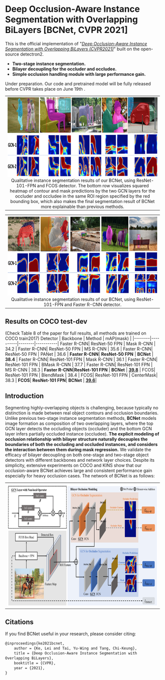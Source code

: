 # Deep Occlusion-Aware Instance Segmentation with Overlapping BiLayers [BCNet, CVPR 2021]


This is the official implementation of "*[Deep Occlusion-Aware Instance Segmentation with Overlapping BiLayers (CVPR2021)](https://arxiv.org/abs/2103.12340)*" built on the open-source detectron2.

- **Two-stage instance segmentation.**
- **Bilayer decoupling for the occluder and occludee.**
- **Simple occlusion handling module with large performance gain.**

Under preparation. Our code and pretrained model will be fully released before CVPR takes place on June 19th .

<table>
    <tr>
        <td><center><img src="fig_vis1.png" height="260">
Qualitative instance segmentation results of our BCNet, using ResNet-101-FPN and FCOS detector. The bottom row visualizes squared heatmap of contour and mask predictions by the two GCN layers for the occluder and occludee in the same ROI region specified by the red bounding box, which also makes the final segmentation result of BCNet more explainable than previous methods.
          </center></td>
</tr>
</table>
<table>
    <tr>
          <td><center><img src="fig_vis2.png" height="260">
Qualitative instance segmentation results of our BCNet, using ResNet-101-FPN and Faster R-CNN detector.
          </center></td>
</tr>
</table>

Results on COCO test-dev
------------
(Check Table 8 of the paper for full results, all methods are trained on COCO train2017)
Detector | Backbone  | Method | mAP(mask) |
|--------|----------|--------|-----------|
Faster R-CNN| ResNet-50 FPN | Mask R-CNN | 34.2 |
Faster R-CNN| ResNet-50 FPN | MS R-CNN | 35.6 |
Faster R-CNN| ResNet-50 FPN | PANet | 36.6 |
**Faster R-CNN**| **ResNet-50 FPN** | **BCNet** | **38.4** |
Faster R-CNN| ResNet-101 FPN | Mask R-CNN | 36.1 |
Faster R-CNN| ResNet-101 FPN | BMask R-CNN | 37.7 |
Faster R-CNN| ResNet-101 FPN | MS R-CNN | 38.3 |
**Faster R-CNN**|**ResNet-101 FPN** | **BCNet** | [**39.8**](https://github.com/lkeab/BCNet/blob/main/stdout_frcnn.txt) |
FCOS| ResNet-101 FPN | BlendMask | 38.4 |
FCOS| ResNet-101 FPN | CenterMask| 38.3 |
**FCOS**| **ResNet-101 FPN**| **BCNet** | [**39.6**](https://github.com/lkeab/BCNet/blob/main/stdout_fcos.txt)|


Introduction
-----------------
Segmenting highly-overlapping objects is challenging, because typically no distinction is made between real object contours and occlusion boundaries. Unlike previous two-stage instance segmentation methods, **BCNet** models image formation as composition of two overlapping layers, where the top GCN layer detects the occluding objects (occluder) and the bottom GCN layer infers partially occluded instance (occludee). **The explicit modeling of occlusion relationship with bilayer structure naturally decouples the boundaries of both the occluding and occluded instances, and considers the interaction between them during mask regression.** We validate the efficacy of bilayer decoupling on both one-stage and two-stage object detectors with different backbones and network layer choices. Despite its simplicity, extensive experiments on COCO and KINS show that our occlusion-aware BCNet achieves large and consistent performance gain especially for heavy occlusion cases. The network of BCNet is as follows:

<center>
<table>
    <tr>
          <td><center><img src="framework.png" height="400"></center></td>
    </tr>
</table>
</center>
<!---
Install
-----------------
  Check [INSTALL.md](INSTALL.md) for installation instructions.
Prepare Data
----------------
```
  mkdir -p datasets/coco
  ln -s /path_to_coco_dataset/annotations datasets/coco/annotations
  ln -s /path_to_coco_dataset/train2014 datasets/coco/train2014
  ln -s /path_to_coco_dataset/test2014 datasets/coco/test2014
  ln -s /path_to_coco_dataset/val2014 datasets/coco/val2014
```
Pretrained Models
---------------
```
  mkdir pretrained_models
  #The pretrained models will be downloaded when running the program.
```
My training log and pre-trained models can be found here [link](https://1drv.ms/f/s!AntfaTaAXHobhkCKfcPPQQfOfFAB) or [link](https://pan.baidu.com/s/192lRQozksu5XwpU9EO5neg)(pw:xm3f).
Running
----------------
Single GPU Training
```
  python tools/train_net.py --config-file "configs/e2e_ms_rcnn_R_50_FPN_1x.yaml" SOLVER.IMS_PER_BATCH 2 SOLVER.BASE_LR 0.0025 SOLVER.MAX_ITER 720000 SOLVER.STEPS "(480000, 640000)" TEST.IMS_PER_BATCH 1
```
Multi-GPU Training
```
  export NGPUS=8
  python -m torch.distributed.launch --nproc_per_node=$NGPUS tools/train_net.py --config-file "configs/e2e_ms_rcnn_R_50_FPN_1x.yaml" 
```
Results
------------
| NetWork  | Method | mAP(mask) |
|----------|--------|-----------|
| ResNet-50 FPN | Mask R-CNN | 34.2 |
| ResNet-50 FPN | MS R-CNN | 35.6 |
| ResNet-50 FPN | BCNet | 38.4 |
| ResNet-101 FPN | Mask R-CNN | 36.1 |
| ResNet-101 FPN | MS R-CNN | 38.3 |
| ResNet-101 FPN | BCNet | 39.8 |
Visualization
-------------
![alt text](demo/demo.png)
The left four images show good detection results with high classification scores but low mask quality. Our method aims at solving this problem. The rightmost image shows the case of a good mask with a high classification score. Our method will retrain the high score. As can be seen, scores predicted by our model can better interpret the actual mask quality.
Acknowledgment
-------------
The work was done during an internship at [Horizon Robotics](http://en.horizon.ai/).
-->

Citations
---------------
If you find BCNet useful in your research, please consider citing:
```
@inproceedings{ke2021bcnet,
    author = {Ke, Lei and Tai, Yu-Wing and Tang, Chi-Keung},
    title = {Deep Occlusion-Aware Instance Segmentation with Overlapping BiLayers},
    booktitle = {CVPR},
    year = {2021},
}   
```
<!---
License
---------------
maskscoring_rcnn is released under the MIT license. See [LICENSE](LICENSE) for additional details.
Thanks to the Third Party Libs
---------------  
[maskrcnn-benchmark](https://github.com/facebookresearch/maskrcnn-benchmark)   
[Pytorch](https://github.com/pytorch/pytorch)   
-->
